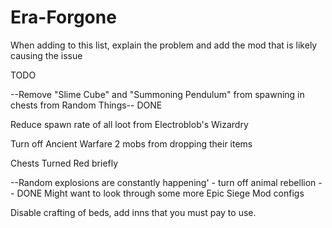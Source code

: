 # Era-Forgone
When adding to this list, explain the problem and add the mod that is likely causing the issue



TODO

--Remove "Slime Cube" and "Summoning Pendulum" from spawning in chests from Random Things-- DONE

Reduce spawn rate of all loot from Electroblob's Wizardry

Turn off Ancient Warfare 2 mobs from dropping their items

Chests Turned Red briefly

--Random explosions are constantly happening' - turn off animal rebellion -- DONE
Might want to look through some more Epic Siege Mod configs

Disable crafting of beds, add inns that you must pay to use.
